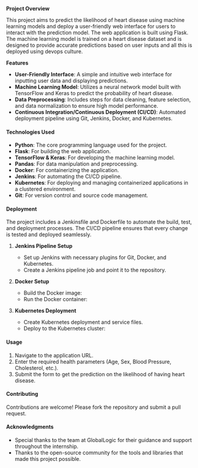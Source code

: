 **Project Overview**

This project aims to predict the likelihood of heart disease using machine learning models and deploy a user-friendly web interface for users to interact with the prediction model. The web application is built using Flask. The machine learning model is trained on a heart disease dataset and is designed to provide accurate predictions based on user inputs and all this is deployed using devops culture.

**Features**

- **User-Friendly Interface**: A simple and intuitive web interface for inputting user data and displaying predictions.
- **Machine Learning Model**: Utilizes a neural network model built with TensorFlow and Keras to predict the probability of heart disease.
- **Data Preprocessing**: Includes steps for data cleaning, feature selection, and data normalization to ensure high model performance.
- **Continuous Integration/Continuous Deployment (CI/CD)**: Automated deployment pipeline using Git, Jenkins, Docker, and Kubernetes.

#### Technologies Used

- **Python**: The core programming language used for the project.
- **Flask**: For building the web application.
- **TensorFlow & Keras**: For developing the machine learning model.
- **Pandas**: For data manipulation and preprocessing.
- **Docker**: For containerizing the application.
- **Jenkins**: For automating the CI/CD pipeline.
- **Kubernetes**: For deploying and managing containerized applications in a clustered environment.
- **Git**: For version control and source code management.


#### Deployment

The project includes a Jenkinsfile and Dockerfile to automate the build, test, and deployment processes. The CI/CD pipeline ensures that every change is tested and deployed seamlessly.

1. **Jenkins Pipeline Setup**
   - Set up Jenkins with necessary plugins for Git, Docker, and Kubernetes.
   - Create a Jenkins pipeline job and point it to the repository.

2. **Docker Setup**
   - Build the Docker image:
   - Run the Docker container:
 

3. **Kubernetes Deployment**
   - Create Kubernetes deployment and service files.
   - Deploy to the Kubernetes cluster:

#### Usage

1. Navigate to the application URL.
2. Enter the required health parameters (Age, Sex, Blood Pressure, Cholesterol, etc.).
3. Submit the form to get the prediction on the likelihood of having heart disease.

#### Contributing

Contributions are welcome! Please fork the repository and submit a pull request.

#### Acknowledgments

- Special thanks to the team at GlobalLogic for their guidance and support throughout the internship.
- Thanks to the open-source community for the tools and libraries that made this project possible.
